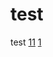 # test
test
<a href="http://192.168.198.245:8080/11.html">11</a>
<a href="http://192.168.198.245:8080/1.html">1</a>
